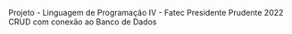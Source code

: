 Projeto - Linguagem de Programação IV - Fatec Presidente Prudente 2022
CRUD com conexão ao Banco de Dados